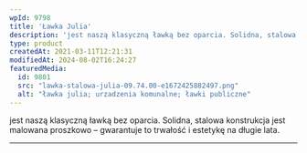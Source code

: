 ```yaml
---
wpId: 9798
title: 'Ławka Julia'
description: 'jest naszą klasyczną ławką bez oparcia. Solidna, stalowa konstrukcja jest malowana proszkowo – gwarantuje to trwałość i estetykę na długie lata.'
type: product
createdAt: 2021-03-11T12:21:31
modifiedAt: 2024-08-02T16:24:27
featuredMedia:
  id: 9801
  src: "lawka-stalowa-julia-09.74.00-e1672425882497.png"
  alt: "ławka julia; urzadzenia komunalne; ławki publiczne"
---
```



jest naszą klasyczną ławką bez oparcia. Solidna, stalowa konstrukcja jest malowana proszkowo – gwarantuje to trwałość i estetykę na długie lata.

* * *